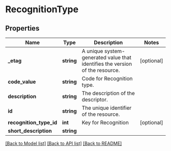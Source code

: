 # RecognitionType

## Properties
Name | Type | Description | Notes
------------ | ------------- | ------------- | -------------
**_etag** | **string** | A unique system-generated value that identifies the version of the resource. | [optional] 
**code_value** | **string** | Code for Recognition type. | 
**description** | **string** | The description of the descriptor. | 
**id** | **string** | The unique identifier of the resource. | 
**recognition_type_id** | **int** | Key for Recognition | [optional] 
**short_description** | **string** |  | 

[[Back to Model list]](../README.md#documentation-for-models) [[Back to API list]](../README.md#documentation-for-api-endpoints) [[Back to README]](../README.md)



